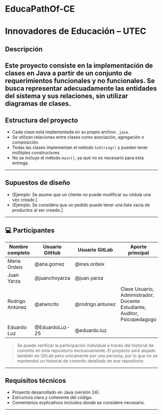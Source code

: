 # EducaPathOf-CE
# Innovadores de Educación  – UTEC
##  Descripción
Este proyecto consiste en la implementación de clases en Java a
partir de un conjunto de requerimientos funcionales y no
funcionales. Se busca representar adecuadamente las entidades del
sistema y sus relaciones, sin utilizar diagramas de clases. 
---
##  Estructura del proyecto
- Cada clase está implementada en su propio archivo `.java`. 
- Se utilizan relaciones entre clases como asociación, agregación o composición. 
- Todas las clases implementan el método `toString()` y pueden tener múltiples constructores. 
- No se incluye el método `main()`, ya que no es necesario para esta entrega. 
---
## Supuestos de diseño 
- [Ejemplo: Se asume que un cliente no puede modificar su cédula una vez creado.]
- [Ejemplo: Se considera que un pedido puede tener una lista vacía de productos al ser creado.]  
---
## 💻 Participantes

| Nombre completo | Usuario GitHub | Usuario GitLab   | Aporte principal                                                             |
|-----------------|----------------|------------------|------------------------------------------------------------------------------|
| Maria Ordeix    | @ana.gomez     | @ines.ordeix     |                                                                              |
| Juan Yarza      | @juanchoyarza  | @juan.yarza      |                                                                              |
| Rodrigo Antúnez | @atwncito      | @rodrigo.antunez | Clase Usuario, Administrador, Docente<br/>Estudiante, Auditor, Psicopedagogo |
| Eduardo Luz     | @EduardoLuz-25 | @eduardo.luz     |                                                                              |

> Se puede verificar la participación individual a través del
historial de commits en este repositorio exclusivamente. El proyecto
será alojado también en GitLab pero unicamente por
una persona, por lo que no se mantendrá un historial de commits
detallado en ese repositorio.
---
## Requisitos técnicos 
- Proyecto desarrollado en Java (versión 24). 
- Estructura clara y coherente del código. 
- Comentarios explicativos incluidos donde se considere necesario.
--- 
